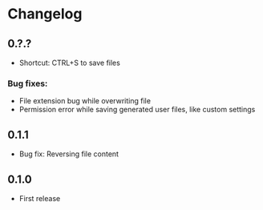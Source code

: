 # Changelog

## 0.?.?

- Shortcut: CTRL+S to save files

### Bug fixes:
- File extension bug while overwriting file
- Permission error while saving generated user files, like custom settings

## 0.1.1
- Bug fix: Reversing file content

## 0.1.0
- First release